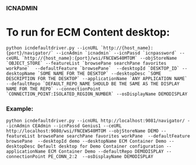 ### ICNADMIN

# To run for ECM Content desktop:
	python icndefaultdriver.py --icnURL `http://{host_name}:{port}/navigator/` --icnAdmin `icnadmin` --icnPassd `icnpassword` --ceURL `http://{host_name}:{port}/wsi/FNCEWS40MTOM` --objStoreName `OBJECT_STORE` --featureList `browsePane searchPane favorites workPane`  --defaultFeature `browsePane`  --desktopId `DESKTOP_ID` --desktopName `SOME NAME FOR THE DESKTOP` --desktopDesc `SOME DESCRIPTION FOR THE DESKTOP` --applicationName `ANY APPLICATION NAME` --defaultRepo `DEFAULT_REPO_NAME SHOULD BE THE SAME AS THE DISPLAY NAME FOR THE REPO` --connectionPoint `CONNECTION_POINT:ISOLATED_REGION_NUMBER` --osDisplayName DEMODISPLAY

### Example:
	python icndefaultdriver.py --icnURL http://localhost:9081/navigator/ --icnAdmin CEAdmin --icnPassd Genius1 --ceURL http://localhost:9080/wsi/FNCEWS40MTOM --objStoreName DEMO --featureList browsePane searchPane favorites workPane  --defaultFeature browsePane  --desktopId demo --desktopName ECM Container Demo --desktopDesc Default desktop for Demo Container configuration --applicationName ECM Container Demo --defaultRepo DEMODISPLAY --connectionPoint PE_CONN_2:2  --osDisplayName DEMODISPLAY
